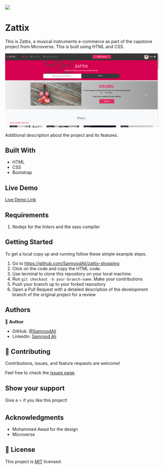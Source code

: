 ![](https://img.shields.io/badge/Microverse-blueviolet)

# Zattix

This is Zattix, a musical instruments e-commerce as part of the capstone project from Microverse. This is built using HTML and CSS.

![screenshot](./assets/screenshot.png)

Additional description about the project and its features.

## Built With

- HTML
- CSS
- Bootstrap

## Live Demo

[Live Demo Link](https://samroodali.github.io/zattix-shopping/index.html)

## Requirements

1. Nodejs for the linters and the sass compiler

## Getting Started
To get a local copy up and running follow these simple example steps.

1. Go to https://github.com/SamroodAli/zattix-shopping
2. Click on the code and copy the HTML code.
3. Use terminal to clone this repository on your local machine.
4. Run `git checkout -b your-branch-name`. Make your contributions
5. Push your branch up to your forked repository
6. Open a Pull Request with a detailed description of the development branch of the original project for a review
## Authors

👤 **Author**

- GitHub: [@SamroodAli](https://github.com/SamroodAli)
- LinkedIn: [Samrood Ali](https://www.linkedin.com/in/samrood-ali/)

## 🤝 Contributing

Contributions, issues, and feature requests are welcome!

Feel free to check the [issues page](issues/).

## Show your support

Give a ⭐️ if you like this project!

## Acknowledgments

- Mohammed Awad for the design
- Microverse

## 📝 License

This project is [MIT](lic.url) licensed.
